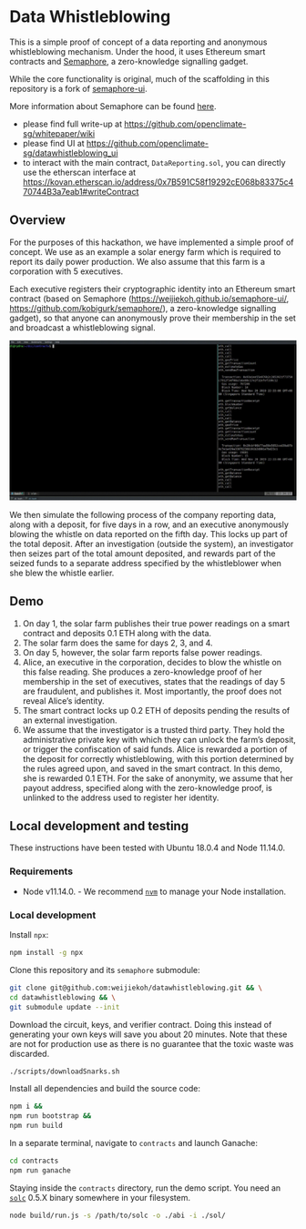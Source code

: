# Data Whistleblowing

This is a simple proof of concept of a data reporting and anonymous
whistleblowing mechanism.  Under the hood, it uses Ethereum smart contracts and
[Semaphore](https://github.com/kobigurk/semaphore), a zero-knowledge signalling
gadget.

While the core functionality is original, much of the scaffolding in this
repository is a fork of
[semaphore-ui](https://github.com/weijiekoh/semaphore-ui).

More information about Semaphore can be found
[here](https://medium.com/coinmonks/to-mixers-and-beyond-presenting-semaphore-a-privacy-gadget-built-on-ethereum-4c8b00857c9b).

- please find full write-up at https://github.com/openclimate-sg/whitepaper/wiki
- please find UI at https://github.com/openclimate-sg/datawhistleblowing_ui
- to interact with the main contract, `DataReporting.sol`, you can directly use the etherscan interface at https://kovan.etherscan.io/address/0x7B591C58f19292cE068b83375c470744B3a7eab1#writeContract


## Overview
For the purposes of this hackathon, we have implemented a simple proof of concept. We use as an example a solar energy farm which is required to report its daily power production. We also assume that this farm is a corporation with 5 executives.

Each executive registers their cryptographic identity into an Ethereum smart contract (based on Semaphore (https://weijiekoh.github.io/semaphore-ui/, https://github.com/kobigurk/semaphore/), a zero-knowledge signalling gadget), so that anyone can anonymously prove their membership in the set and broadcast a whistleblowing signal.

![](./climatecops.gif)

We then simulate the following process of the company reporting data, along with a deposit, for five days in a row, and an executive anonymously blowing the whistle on data reported on the fifth day. This locks up part of the total deposit. After an investigation (outside the system), an investigator then seizes part of the total amount deposited, and rewards part of the seized funds to a separate address specified by the whistleblower when she blew the whistle earlier.

## Demo
1. On day 1, the solar farm publishes their true power readings on a smart contract and deposits 0.1 ETH along with the data.
2. The solar farm does the same for days 2, 3, and 4.
3. On day 5, however, the solar farm reports false power readings.
4. Alice, an executive in the corporation, decides to blow the whistle on this false reading. She produces a zero-knowledge proof of her membership in the set of executives, states that the readings of day 5 are fraudulent, and publishes it. Most importantly, the proof does not reveal Alice’s identity.
5. The smart contract locks up 0.2 ETH of deposits pending the results of an external investigation.
6. We assume that the investigator is a trusted third party. They hold the administrative private key with which they can unlock the farm’s deposit, or trigger the confiscation of said funds. Alice is rewarded a portion of the deposit for correctly whistleblowing, with this portion determined by the rules agreed upon, and saved in the smart contract. In this demo, she is rewarded 0.1 ETH. For the sake of anonymity, we assume that her payout address, specified along with the zero-knowledge proof, is unlinked to the address used to register her identity.


## Local development and testing

These instructions have been tested with Ubuntu 18.0.4 and Node 11.14.0.

### Requirements

- Node v11.14.0.
      - We recommend [`nvm`](https://github.com/nvm-sh/nvm) to manage your Node
        installation.

### Local development

Install `npx`:

```bash
npm install -g npx
```

Clone this repository and its `semaphore` submodule:

```bash
git clone git@github.com:weijiekoh/datawhistleblowing.git && \
cd datawhistleblowing && \
git submodule update --init
```

Download the circuit, keys, and verifier contract. Doing this instead of
generating your own keys will save you about 20 minutes. Note that these are
not for production use as there is no guarantee that the toxic waste was
discarded.

```bash
./scripts/downloadSnarks.sh
```

Install all dependencies and build the source code:

```bash
npm i &&
npm run bootstrap &&
npm run build
```

In a separate terminal, navigate to `contracts` and launch Ganache:

```bash
cd contracts
npm run ganache
```

Staying inside the `contracts` directory, run the demo script. You need an
[`solc`](https://github.com/ethereum/solidity) 0.5.X binary somewhere in your
filesystem.

```bash
node build/run.js -s /path/to/solc -o ./abi -i ./sol/
```
